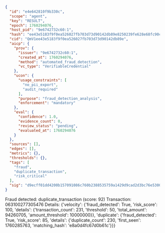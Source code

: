 ```json
{
  "id": "e4e642810f9b330c",
  "scope": "agent",
  "key": "RESULT",
  "epoch": 1760294076,
  "host_pid": "9e6742732c60:1",
  "hash": "ee43e5183f9f0ea526027fb703d73d90142db89e8250239fe628e68fc90c518a",
  "cid": "QmV1ee43e5183f9f0ea526027fb703d73d90142db89e",
  "aicp": {
    "prov": {
      "issuer": "9e6742732c60:1",
      "created_at": 1760294076,
      "method": "automated_fraud_detection",
      "vc_type": "VerifiableCredential"
    },
    "ucon": {
      "usage_constraints": [
        "no_pii_export",
        "audit_required"
      ],
      "purpose": "fraud_detection_analysis",
      "enforcement": "mandatory"
    },
    "eval": {
      "confidence": 1.0,
      "evidence_count": 0,
      "review_status": "pending",
      "evaluated_at": 1760294076
    }
  },
  "sources": [],
  "edges": [],
  "metrics": {},
  "thresholds": {},
  "tags": [
    "fraud",
    "duplicate_transaction",
    "risk_critical"
  ],
  "sig": "d9ecff01dd4200b157091086c760b2388535759a1429d9cad2d3bc76e530040d"
}
```

Fraud detected: duplicate_transaction (score: 92)
Transaction: 063100277305476
Details: {'velocity': {'fraud_detected': True, 'risk_score': 100, 'details': {'transaction_count': 231, 'threshold': 50, 'total_amount': 94260705, 'amount_threshold': 10000000}}, 'duplicate': {'fraud_detected': True, 'risk_score': 85, 'details': {'duplicate_count': 230, 'first_seen': 1760285763, 'matching_hash': 'e8a0d4fc67d0b61c'}}}